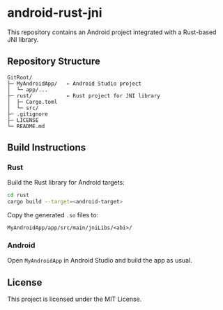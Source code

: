 # android-rust-jni

This repository contains an Android project integrated with a Rust-based JNI library.

## Repository Structure

```text
GitRoot/
├─ MyAndroidApp/   ← Android Studio project
│  └─ app/...
├─ rust/           ← Rust project for JNI library
│  ├─ Cargo.toml
│  └─ src/
├─ .gitignore
├─ LICENSE
└─ README.md
```

## Build Instructions

### Rust
Build the Rust library for Android targets:

```bash
cd rust
cargo build --target=<android-target>
```

Copy the generated `.so` files to:

```
MyAndroidApp/app/src/main/jniLibs/<abi>/
```

### Android
Open `MyAndroidApp` in Android Studio and build the app as usual.

## License
This project is licensed under the MIT License.
